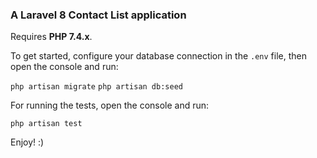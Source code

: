 ### A Laravel 8 Contact List application

Requires **PHP 7.4.x**.

To get started, configure your database connection in the `.env` file, then open the console and run:

```php artisan migrate```
```php artisan db:seed```

For running the tests, open the console and run:

```php artisan test```

Enjoy! :)
